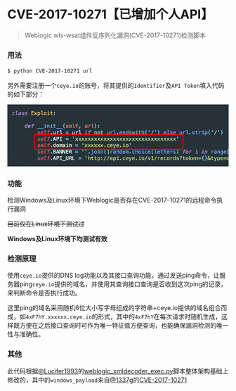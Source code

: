 # CVE-2017-10271【已增加个人API】

> Weblogic wls-wsat组件反序列化漏洞(CVE-2017-10271)检测脚本

### 用法

```bash
$ python CVE-2017-10271 url
```

另外需要注册一个`ceye.io`的账号，将其提供的`Identifier`及`API Token`填入代码的如下部分：

![mmp](mmp.png)

### 功能

检测Windows及Linux环境下Weblogic是否存在CVE-2017-10271的远程命令执行漏洞

<del>目前仅在Linux环境下测试过</del>

**Windows及Linux环境下均测试有效**

### 检测原理

使用`ceye.io`提供的DNS log功能以及其接口查询功能，通过发送ping命令，让服务器ping`ceye.io`提供的域名，并使用其查询接口查询是否收到这次ping的记录，来判断命令是否执行成功。

这里ping的域名采用随机6位大小写字母组成的字符串+ceye.io提供的域名组合而成，如`4xF7hY.xxxxxx.ceye.io`的形式，其中的`4xF7hY`在每次请求时随机生成，这样既方便在之后接口查询时可作为唯一特征值方便查询，也能确保漏洞检测的唯一性与准确性。

### 其他

此代码根据[@Lucifer1993](https://github.com/Lucifer1993)的[weblogic_xmldecoder_exec.py](https://github.com/Lucifer1993/AngelSword/blob/4ddf58550265ab26f4ca783872255a6d94635364/system/weblogic/weblogic_xmldecoder_exec.py)脚本整体架构基础上修改的，其中的`windows_payload`来自[@1337g](https://github.com/1337g)的[CVE-2017-10271](https://github.com/1337g/CVE-2017-10271)

